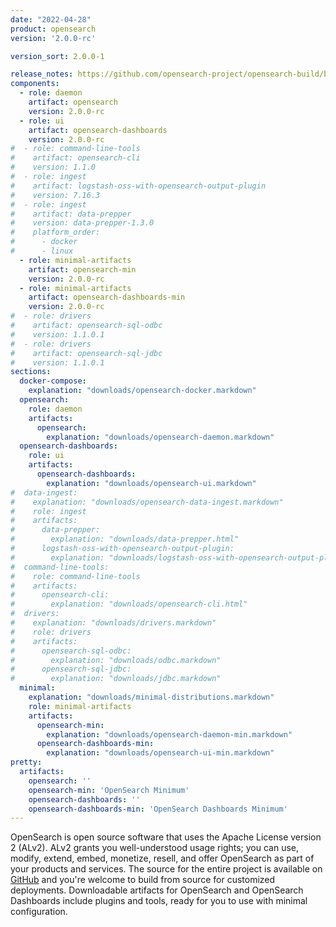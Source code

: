 ```yaml
---
date: "2022-04-28"
product: opensearch
version: '2.0.0-rc'

version_sort: 2.0.0-1

release_notes: https://github.com/opensearch-project/opensearch-build/blob/main/release-notes/opensearch-release-notes-2.0.0-rc.md
components:
  - role: daemon
    artifact: opensearch
    version: 2.0.0-rc
  - role: ui
    artifact: opensearch-dashboards
    version: 2.0.0-rc
#  - role: command-line-tools
#    artifact: opensearch-cli
#    version: 1.1.0
#  - role: ingest
#    artifact: logstash-oss-with-opensearch-output-plugin
#    version: 7.16.3
#  - role: ingest
#    artifact: data-prepper
#    version: data-prepper-1.3.0
#    platform_order:
#      - docker
#      - linux
  - role: minimal-artifacts
    artifact: opensearch-min
    version: 2.0.0-rc
  - role: minimal-artifacts
    artifact: opensearch-dashboards-min
    version: 2.0.0-rc
#  - role: drivers
#    artifact: opensearch-sql-odbc
#    version: 1.1.0.1
#  - role: drivers
#    artifact: opensearch-sql-jdbc
#    version: 1.1.0.1
sections:
  docker-compose:
    explanation: "downloads/opensearch-docker.markdown"
  opensearch:
    role: daemon
    artifacts:
      opensearch:
        explanation: "downloads/opensearch-daemon.markdown"
  opensearch-dashboards:
    role: ui
    artifacts:
      opensearch-dashboards:
        explanation: "downloads/opensearch-ui.markdown"
#  data-ingest:
#    explanation: "downloads/opensearch-data-ingest.markdown"
#    role: ingest
#    artifacts:
#      data-prepper:
#        explanation: "downloads/data-prepper.html"
#      logstash-oss-with-opensearch-output-plugin:
#        explanation: "downloads/logstash-oss-with-opensearch-output-plugin.markdown"
#  command-line-tools:
#    role: command-line-tools
#    artifacts:
#      opensearch-cli:
#        explanation: "downloads/opensearch-cli.html"
#  drivers:
#    explanation: "downloads/drivers.markdown"
#    role: drivers
#    artifacts:
#      opensearch-sql-odbc:
#        explanation: "downloads/odbc.markdown"
#      opensearch-sql-jdbc:
#        explanation: "downloads/jdbc.markdown"
  minimal:
    explanation: "downloads/minimal-distributions.markdown"
    role: minimal-artifacts
    artifacts:
      opensearch-min:
        explanation: "downloads/opensearch-daemon-min.markdown"
      opensearch-dashboards-min:
        explanation: "downloads/opensearch-ui-min.markdown"
pretty:
  artifacts:
    opensearch: ''
    opensearch-min: 'OpenSearch Minimum'
    opensearch-dashboards: ''
    opensearch-dashboards-min: 'OpenSearch Dashboards Minimum'
---
```

OpenSearch is open source software that uses the Apache License version 2 (ALv2). ALv2 grants you well-understood usage rights; you can use, modify, extend, embed, monetize, resell, and offer OpenSearch as part of your products and services. The source for the entire project is available on [GitHub](https://github.com/opensearch-project/) and you're welcome to build from source for customized deployments. Downloadable artifacts for OpenSearch and OpenSearch Dashboards include plugins and tools, ready for you to use with minimal configuration.